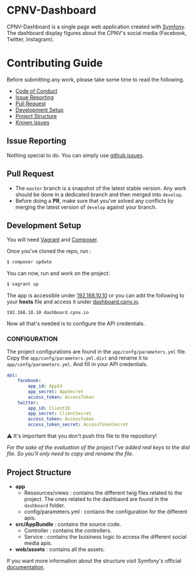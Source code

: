 CPNV-Dashboard
==============

CPNV-Dashboard is a single page web application created with [Symfony](https://symfony.com/). The dashboard display figures about the CPNV's social media (Facebook, Twitter, Instagram).



# Contributing Guide



Before submitting any work, please take some time to read the following.

- [Code of Conduct](../.github/CODE_OF_CONDUCT.md)
- [Issue Reporting](#issue-reporting)
- [Pull Request](#pull-request)
- [Development Setup](#development-setup)
- [Project Structure](#project-structure)
- [Known issues](#known-issues)



## Issue Reporting

Nothing special to do. You can simply use [github issues](https://github.com/kayoumido/PRW3-SO-Survey/issues).



## Pull Request

- The `master` branch is a snapshot of the latest stable version. Any work should be done in a dedicated branch and then merged into `develop`.
- Before doing a **PR**, make sure that you've solved any conflicts by merging the latest version of `develop` against your branch.



## Development Setup

You will need  [Vagrant](https://www.vagrantup.com/) and [Composer](https://getcomposer.org/).

Once you've cloned the repo, run :

```bash
$ composer update
```

You can now, run and work on the project:

```bash
$ vagrant up
```

The app is accessible under [192.168.10.10](192.168.10.10) or you can add the following to your **hosts** file and access it under [dashboard.cpnv.io](http://dashboard.cpnv.io/).

```
192.168.10.10 dashboard.cpnv.io
```

Now all that's needed is to configure the API credentials.

### CONFIGURATION

The project configurations are found in the `app/confg/parameters.yml` file. Copy the `app/confg/parameters.yml.dist` and rename it to `app/confg/parameters.yml`. And fill in your API credentials.

```yaml
api:
    facebook:
        app_id: AppId
        app_secret: AppSecret
        access_token: AccessToken
    twitter:
        app_id: ClientID
        app_secret: ClientSecret
        access_token: AccessToken
        access_token_secret: AccessTokenSecret
```

⚠️ It's important that you don't push this file to the repository!

*For the sake of the evaluation of the project I've added real keys to the dist file. So you'll only need to copy and rename the file*.



## Project Structure

* **app**
  * Ressources/views : contains the different twig files related to the project. The ones related to the dashbaord are found in the `dashboard` folder.
  * config/parameters.yml : contains the configuration for the different apis.
* **src/AppBundle** : contains the source code.
  * Controller : contains the controllers.
  * Service : contains the buisiness logic to access the different social media apis.
* **web/assets** : contains all the assets.

If you want more information about the structure visit Symfony's official [documentation](https://symfony.com/doc/current/index.html).